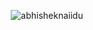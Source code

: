 
<p align="center"> <img src="https://github-readme-stats.vercel.app/api?username=SURENABOT&show_icons=true&theme=gotham" alt="abhisheknaiidu" />
